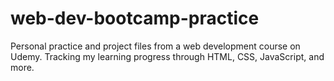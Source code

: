 # web-dev-bootcamp-practice
Personal practice and project files from a web development course on Udemy. Tracking my learning progress through HTML, CSS, JavaScript, and more.
